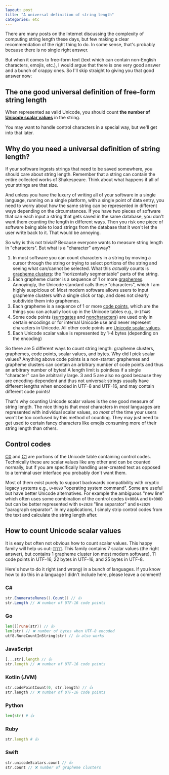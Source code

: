 ```yaml
---
layout: post
title: "A universal definition of string length"
categories: etc
---
```


There are many posts on the Internet discussing the complexity of computing
string length these days, but few making a clear recommendation of the right
thing to do. In some sense, that's probably because there is no single right
answer.

But when it comes to free-form text (text which can contain non-English
characters, emojis, etc.), I would argue that there is one very good answer and
a bunch of crappy ones. So I'll skip straight to giving you that good answer
now:

## The one good universal definition of free-form string length

When represented as valid Unicode, you should count **the number of [Unicode
scalar values][]** in the string.

[Unicode scalar values]: https://www.unicode.org/glossary/#unicode_scalar_value

You may want to handle control characters in a special way, but we'll get into
that later.

## Why do you need a universal definition of string length?

If your software ingests strings that need to be saved somewhere, you should
care about string length. Remember that a string can contain the entire
collected works of Shakespeare. Think about what happens if all of your strings
are that size.

And unless you have the luxury of writing all of your software in a single
language, running on a single platform, with a single point of data entry, you
need to worry about how the same string can be represented in different ways
depending on the circumstances. If you have two pieces of software that can each
input a string that gets saved in the same database, you don't want them
counting the length in different ways. Then you risk one piece of software being
able to load strings from the database that it won't let the user write back to
it. That would be annoying.

So why is this not trivial? Because everyone wants to measure string length in
"characters". But what is a "character" anyway?

1. In most software you can count characters in a string by moving a cursor
   through the string or trying to select portions of the string and seeing what
   can/cannot be selected. What this _actually_ counts is [grapheme clusters][]:
   the "horizontally segmentable" parts of the string.
2. Each grapheme cluster is a sequence of 1 or more [graphemes][]. Annoyingly,
   the Unicode standard calls these "characters", which I am highly suspicious
   of. Most modern software allows users to input grapheme clusters with a
   single click or tap, and does not clearly subdivide them into graphemes.
3. Each grapheme is a sequence of 1 or more [code points][], which are the
   things you can actually look up in the Unicode tables e.g., `U+1F4A9`
4. Some code points ([surrogates][] and [noncharacters][]) are used only in
   certain encodings or for internal Unicode use and never represent characters
   in Unicode. All other code points are [Unicode scalar values][].
5. Each Unicode scalar value is represented by 1-4 bytes (depending on the
   encoding)

[grapheme clusters]: https://www.unicode.org/glossary/#grapheme_cluster
[graphemes]: https://www.unicode.org/glossary/#grapheme
[code points]: https://www.unicode.org/glossary/#code_point
[surrogates]: https://www.unicode.org/glossary/#surrogate_code_point
[noncharacters]: https://www.unicode.org/glossary/#noncharacter

So there are 5 different ways to count string length: grapheme clusters,
graphemes, code points, scalar values, and bytes. Why did I pick scalar values?
Anything above code points is a non-starter: graphemes and grapheme clusters
can contain an arbitrary number of code points and thus an arbitrary number of
bytes! A length limit is pointless if a single "character" can be arbitrarily
large. 3 and 5 are also no good because they are encoding-dependent and thus
not universal: strings usually have different lengths when encoded in UTF-8 and
UTF-16, and may contain different code points!

That's why counting Unicode scalar values is the one good measure of string
length. The nice thing is that _most_ characters in _most_ languages are
represented with individual scalar values, so _most_ of the time your users
won't be too confused by this method of counting. They may just need to get used
to certain fancy characters like emojis consuming more of their string length
than others.

## Control codes

[C0][] and [C1][] are portions of the Unicode table containing control codes.
Technically these are scalar values like any other and can be counted normally,
but if you are specifically handling user-created text as opposed to a terminal
user interface you probably don't want them.

[C0]: https://www.unicode.org/charts/PDF/U0000.pdf
[C1]: https://www.unicode.org/charts/PDF/U0080.pdf

Most of them exist purely to support backwards compatibility with cryptic legacy
systems e.g., `U+009D` "operating system command". Some are useful but have
better Unicode alternatives. For example the ambiguous "new line" which often
uses some combination of the control codes `U+000A` and `U+000D` but can be
better represented with `U+2028` "line separator" and `U+2029` "paragraph
separator". In my applications, I simply strip control codes from the text and
calculate the string length after.

## How to count Unicode scalar values

It is easy but often not obvious how to count scalar values. This happy family
will help us out: `👨‍👨‍👦‍👦`. This family contains 7 scalar
values (the right answer), but contains 1 grapheme cluster (on most modern
software), 11 code points in UTF-16, 22 bytes in UTF-16, and 25 bytes in UTF-8.

Here's how to do it right (and wrong) in a bunch of languages. If you know how
to do this in a language I didn't include here, please leave a comment!

### C\#

```c#
str.EnumerateRunes().Count() // 👍
str.Length // ❌ number of UTF‑16 code points
```

### Go

```go
len([]rune(str)) // 👍
len(str) // ❌ number of bytes when UTF‑8 encoded
utf8.RuneCountInString(str) // 👍 also works
```

### JavaScript

```js
[...str].length // 👍
str.length // ❌ number of UTF‑16 code points
```

### Kotlin (JVM)

```kotlin
str.codePointCount(0, str.length) // 👍
str.length // ❌ number of UTF‑16 code points
```

### Python

```python
len(str) # 👍
```

### Ruby

```ruby
str.length # 👍
```

### Swift

```swift
str.unicodeScalars.count // 👍
str.count // ❌ number of grapheme clusters
```
